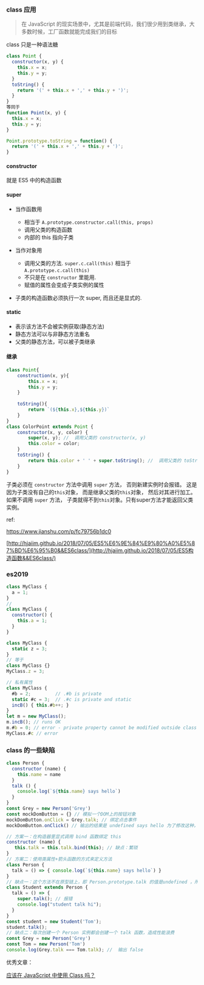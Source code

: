 ### class 应用

> 在 JavaScript 的现实场景中，尤其是前端代码，我们很少用到类继承，大多数时候，工厂函数就能完成我们的目标













class 只是一种语法糖

```js
class Point {
  constructor(x, y) {
    this.x = x;
    this.y = y;
  }
  toString() {
    return '(' + this.x + ',' + this.y + ')';
  }
}
等同于
function Point(x, y) {
  this.x = x;
  this.y = y;
}

Point.prototype.toString = function() {
  return '(' + this.x + ',' + this.y + ')';
}
```

#### constructor 

就是 ES5 中的构造函数

#### super

- 当作函数用
  - 相当于 `A.prototype.constructor.call(this, props)`
  - 调用父类的构造函数
  - 内部的 this 指向子类
- 当作对象用
  - 调用父类的方法. `super.c.call(this)` 相当于 `A.prototype.c.call(this)`
  - 不只是在 `constructor` 里能用.
  - 赋值的属性会变成子类实例的属性

- 子类的构造函数必须执行一次 super, 而且还是显式的.

#### static

- 表示该方法不会被实例获取(静态方法)
- 静态方法可以与非静态方法重名
- 父类的静态方法，可以被子类继承

#### 继承

```js
class Point{
	construction(x, y){
		this.x = x;
		this.y = y;
	}
	
	toString(){
		return `(${this.x},${this.y})`
	}
}
class ColorPoint extends Point {
	constructor(x, y, color) {
		super(x, y); //  调用父类的 constructor(x, y)
		this.color = color;
	}
	toString() {
		return this.color + ' ' + super.toString(); //  调用父类的 toString()
	}
}
```

子类必须在 `constructor` 方法中调用 `super` 方法， 否则新建实例时会报错。 这是因为子类没有自己的`this`对象， 而是继承父类的`this`对象， 然后对其进行加工。 如果不调用 `super` 方法， 子类就得不到`this`对象。只有super方法才能返回父类实例。

ref:

https://www.jianshu.com/p/fc79756b1dc0

[http://hjaiim.github.io/2018/07/05/ES5%E6%9E%84%E9%80%A0%E5%87%BD%E6%95%B0&&ES6class/](http://hjaiim.github.io/2018/07/05/ES5构造函数&&ES6class/)

### es2019

```javascript
class MyClass {
  a = 1;
}
// 
class MyClass {
  constructor() {
    this.a = 1;
  }
}
```

```javascript
class MyClass {
  static z = 3;
}
// 等于
class MyClass {}
MyClass.z = 3;

```

```js
// 私有属性
class MyClass {
  #b = 2;         // .#b is private
  static #c = 3;  // .#c is private and static
  incB() { this.#b++; }
}
let m = new MyClass();
m.incB(); // runs OK
m.#b = 0; // error - private property cannot be modified outside class
MyClass.#c // error
```



### class 的一些缺陷

```js
class Person {
  constructor (name) {
    this.name = name
  }
  talk () {
    console.log(`${this.name} says hello`)
  }
}
const Grey = new Person('Grey')
const mockDomButton = {} // 模拟一个DOM上的按钮对象
mockDomButton.onClick = Grey.talk; // 绑定点击事件
mockDomButton.onClick() // 输出的结果是 undefined says hello 为了修改这种，必须绑定 talk

// 方案一：在构造器里显式调用 bind 函数绑定 this
constructor (name) {
   this.talk = this.talk.bind(this); // 缺点：繁琐
}
// 方案二：使用类属性+箭头函数的方式来定义方法
class Person {
  talk = () => { console.log(`${this.name} says hello`) }
}
// 缺点一：这个方法不在原型链上，即 Person.prototype.talk 的值是undefined ，所以这个类的子类并不能使用 super.talk() 调用到父类这个方法。
class Student extends Person {
  talk = () => {
    super.talk(); // 报错
    console.log("student talk hi");
  }
}
const student = new Student('Tom');
student.talk();
// 缺点二：每次创建一个 Person 实例都会创建一个 talk 函数，造成性能浪费
const Grey = new Person('Grey')
const Tom = new Person('Tom')
console.log(Grey.talk === Tom.talk); //  输出 false
```



优秀文章：

[应该在 JavaScript 中使用 Class 吗？](https://zhuanlan.zhihu.com/p/158956514) 